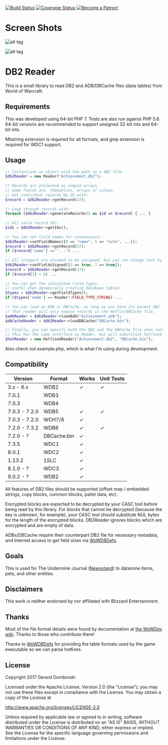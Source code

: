 [![Build Status](https://travis-ci.org/erorus/db2.svg?branch=master)](https://travis-ci.org/erorus/db2) [![Coverage Status](https://coveralls.io/repos/github/erorus/db2/badge.svg?branch=master)](https://coveralls.io/github/erorus/db2?branch=master) [![Become a Patron!](https://everynothing.net/patronButton.png)](https://www.patreon.com/bePatron?u=4445407)
# Screen Shots

![alt tag](https://i.imgur.com/HGIYQQA.jpg "WDB2")

![alt tag](https://i.imgur.com/k7DxPQu.jpg "WDB2")

# DB2 Reader

This is a small library to read DB2 and ADB/DBCache files (data tables) from World of Warcraft.

## Requirements

This was developed using 64-bit PHP 7. Tests are also run against PHP 5.6. 64-bit versions are recommended to support unsigned 32-bit ints and 64-bit ints.

Mbstring extension is required for all formats, and gmp extension is required for WDC1 support.

## Usage

```php
// Instantiate an object with the path to a DB2 file.
$db2Reader = new Reader("Achievement.db2"); 
 
// Records are presented as simple arrays.
// Some fields are, themselves, arrays of values.
// Get individual records by ID with:
$record = $db2Reader->getRecord(17);
 
// Loop through records with:
foreach ($db2Reader->generateRecords() as $id => $record) { ... }
 
// All valid record IDs:
$ids = $db2Reader->getIds();
 
// You can set field names for convenience:
$db2Reader->setFieldNames([0 => "name", 1 => "note", ...]);
$record = $db2Reader->getRecord(17);
if ($record['name'] == "...") ...
 
// All integers are assumed to be unsigned, but you can change that by field:
$db2Reader->setFieldsSigned([2 => true, 7 => true]);
$record = $db2Reader->getRecord(17);
if ($record[2] < 0) ...
 
// You can get the calculated field types, 
// useful when dynamically creating database tables:
$types = $db2Reader->getFieldTypes();
if ($types['name'] == Reader::FIELD_TYPE_STRING) ...
 
// You can load an ADB or DBCache, as long as you have its parent DB2.
// That reader will only expose records in the Hotfix/DBCache file.
$adbReader = $db2Reader->loadAdb("Achievement.adb");
$dbCacheReader = $db2Reader->loadDBCache("DBCache.bin");

// Finally, you can specify both the DB2 and the DBCache file when constructing a HotfixedReader.
// This has the same interface as Reader, but will substitute hotfixed records when available.
$hotReader = new HotfixedReader("Achievement.db2", "DBCache.bin");
```

Also check out example.php, which is what I'm using during development.

## Compatibility

| Version | Format | Works | Unit Tests |
|---------|--------|-------|-------|
| 3.x - 6.x | WDB2 | ✓ | ✓ |
| 7.0.1 | WDB3 |  |  |
| 7.0.3 | WDB4 |  |  |
| 7.0.3 - 7.2.0 | WDB5 | ✓ | ✓ |
| 7.0.3 - 7.2.0 | WCH7/8 | ✓ |  |
| 7.2.0 - 7.3.2 | WDB6 | ✓ | ✓ |
| 7.2.0 - ? | DBCache.bin | ✓ |  |
| 7.3.5 | WDC1 | ✓ |  |
| 8.0.1 | WDC2 | ✓ |  |
| 1.13.2 | 1SLC | ✓ |  |
| 8.1.0 - ? | WDC3 | ✓ |  |
| 9.0.2 - ? | WDB2 | ✓ |  |

All features of DB2 files should be supported (offset map / embedded strings, copy blocks, common blocks, pallet data, etc).

Encrypted blocks are expected to be decrypted by your CASC tool before being read by this library. For blocks that cannot be decrypted (because the key is unknown, for example), your CASC tool should substitute NUL bytes for the length of the encrypted blocks. DB2Reader ignores blocks which are encrypted and are empty of data. 

ADBs/DBCache require their counterpart DB2 file for necessary metadata, and Internet access to get field sizes via [WoWDBDefs](https://github.com/wowdev/WoWDBDefs).

## Goals

This is used for The Undermine Journal ([Newsstand](https://github.com/erorus/newsstand/)) to datamine items, pets, and other entities.

## Disclaimers

This work is neither endorsed by nor affiliated with Blizzard Entertainment.

## Thanks

Most of the file format details were found by documentation at [the WoWDev wiki](https://wowdev.wiki/DB2). Thanks to those who contribute there!

Thanks to [WoWDBDefs](https://github.com/wowdev/WoWDBDefs) for providing the table formats used by the game executable so we can parse hotfixes.

## License

Copyright 2017 Gerard Dombroski

Licensed under the Apache License, Version 2.0 (the "License");
you may not use these files except in compliance with the License.
You may obtain a copy of the License at

  http://www.apache.org/licenses/LICENSE-2.0

Unless required by applicable law or agreed to in writing, software
distributed under the License is distributed on an "AS IS" BASIS,
WITHOUT WARRANTIES OR CONDITIONS OF ANY KIND, either express or implied.
See the License for the specific language governing permissions and
limitations under the License.

